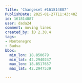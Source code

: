 ```yaml
---
Title: 'Changeset #161814887'
PublishDate: 2025-01-27T11:43:40Z
id: 161814887
user: dada24
comment: moving lines
created_by: iD 2.30.4
tags:
- Montenegro
- Budva
bbox:
  min_lon: 18.850679
  min_lat: 42.2940247
  max_lon: 18.8517657
  max_lat: 42.2947539

---
```


